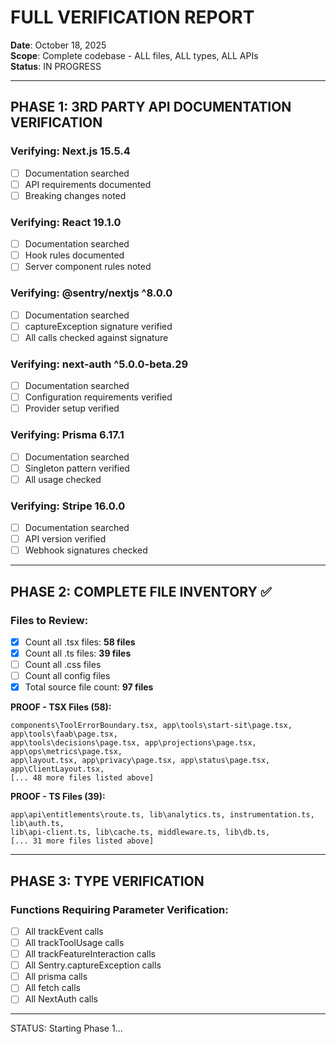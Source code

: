 # FULL VERIFICATION REPORT
**Date**: October 18, 2025  
**Scope**: Complete codebase - ALL files, ALL types, ALL APIs  
**Status**: IN PROGRESS

---

## PHASE 1: 3RD PARTY API DOCUMENTATION VERIFICATION

### Verifying: Next.js 15.5.4
- [ ] Documentation searched
- [ ] API requirements documented
- [ ] Breaking changes noted

### Verifying: React 19.1.0
- [ ] Documentation searched
- [ ] Hook rules documented
- [ ] Server component rules noted

### Verifying: @sentry/nextjs ^8.0.0
- [ ] Documentation searched
- [ ] captureException signature verified
- [ ] All calls checked against signature

### Verifying: next-auth ^5.0.0-beta.29
- [ ] Documentation searched
- [ ] Configuration requirements verified
- [ ] Provider setup verified

### Verifying: Prisma 6.17.1
- [ ] Documentation searched
- [ ] Singleton pattern verified
- [ ] All usage checked

### Verifying: Stripe 16.0.0
- [ ] Documentation searched
- [ ] API version verified
- [ ] Webhook signatures checked

---

## PHASE 2: COMPLETE FILE INVENTORY ✅

### Files to Review:
- [x] Count all .tsx files: **58 files**
- [x] Count all .ts files: **39 files**
- [ ] Count all .css files
- [ ] Count all config files
- [x] Total source file count: **97 files**

**PROOF - TSX Files (58):**
```
components\ToolErrorBoundary.tsx, app\tools\start-sit\page.tsx, app\tools\faab\page.tsx,
app\tools\decisions\page.tsx, app\projections\page.tsx, app\ops\metrics\page.tsx,
app\layout.tsx, app\privacy\page.tsx, app\status\page.tsx, app\ClientLayout.tsx,
[... 48 more files listed above]
```

**PROOF - TS Files (39):**
```
app\api\entitlements\route.ts, lib\analytics.ts, instrumentation.ts, lib\auth.ts,
lib\api-client.ts, lib\cache.ts, middleware.ts, lib\db.ts,
[... 31 more files listed above]
```

---

## PHASE 3: TYPE VERIFICATION

### Functions Requiring Parameter Verification:
- [ ] All trackEvent calls
- [ ] All trackToolUsage calls
- [ ] All trackFeatureInteraction calls
- [ ] All Sentry.captureException calls
- [ ] All prisma calls
- [ ] All fetch calls
- [ ] All NextAuth calls

---

STATUS: Starting Phase 1...

